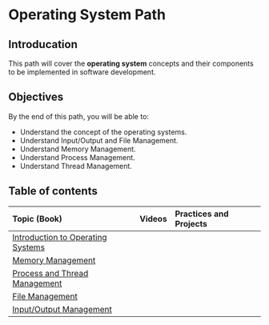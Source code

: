 # Operating System Path

## Introducation

This path will cover the **operating system** concepts and their components to be implemented in software development.


## Objectives

By the end of this path, you will be able to:

* Understand the concept of the operating systems.
* Understand Input/Output and File Management.
* Understand Memory Management.
* Understand Process Management.
* Understand Thread Management.

## Table of contents 
| Topic (Book) | Videos | Practices and Projects | 
|:-----------------|:------|:--------------|
| [Introduction to Operating Systems](https://github.com/SAFCSP-Team/operating-system-path/blob/main/content/01.Introduction.pdf)| | | |
| [Memory Management](https://github.com/SAFCSP-Team/operating-system-path/blob/main/content/02.MemoryManagement.pdf) | | |
| [Process and Thread Management](https://github.com/SAFCSP-Team/operating-system-path/blob/main/content/03ProcessandThreadManagement.pdf) | | |
| [File Management](https://github.com/SAFCSP-Team/operating-system-path/blob/main/content/04.FileManagement%20.pdf) | | |
| [Input/Output Management](https://github.com/SAFCSP-Team/operating-system-path/blob/main/content/05.InputandOutput%20Management.pdf) | | |


